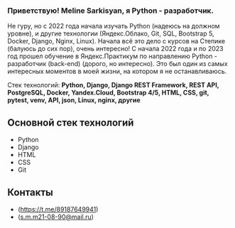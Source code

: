 ### Приветствую! Meline Sarkisyan, я Python - разработчик.
Не гуру, но с 2022 года начала изучать Python (надеюсь на должном уровне),  и другие технологии (Яндекс.Облако, Git, SQL, Bootstrap 5, Docker, Django, Nginx, Linux). 
Начала всё это дело с курсов на Степике (балуюсь до сих пор), очень интересно! C начала 2022 года и по 2023 год прошел обучение в Яндекс.Практикум по направлению Python - разработчик (back-end) (дорого, но интересно). Это был один из самых интересных моментов в моей жизни, на котором я не останавливаюсь.

Стек технологий:
**Python, Django, Django REST Framework, REST API, PostgreSQL, Docker, Yandex.Cloud, Bootstrap 4/5, HTML, CSS, git, pytest, venv, API, json, Linux, nginx, другие**

## Основной стек технологий
- Python
- Django
- HTML
- CSS
- Git

## Контакты
- (https://t.me/89187649941)
- (s.m.m21-08-90@mail.ru)
